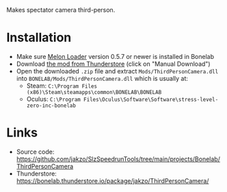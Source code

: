 Makes spectator camera third-person.

# Installation

- Make sure [Melon Loader](https://melonwiki.xyz/#/?id=what-is-melonloader) version 0.5.7 or newer is installed in Bonelab
- Download [the mod from Thunderstore](https://bonelab.thunderstore.io/package/jakzo/ThirdPersonCamera/) (click on "Manual Download")
- Open the downloaded `.zip` file and extract `Mods/ThirdPersonCamera.dll` into `BONELAB/Mods/ThirdPersonCamera.dll` which is usually at:
  - Steam: `C:\Program Files (x86)\Steam\steamapps\common\BONELAB\BONELAB`
  - Oculus: `C:\Program Files\Oculus\Software\Software\stress-level-zero-inc-bonelab`

# Links

- Source code: https://github.com/jakzo/SlzSpeedrunTools/tree/main/projects/Bonelab/ThirdPersonCamera
- Thunderstore: https://bonelab.thunderstore.io/package/jakzo/ThirdPersonCamera/
